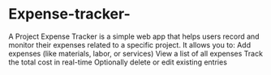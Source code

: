# Expense-tracker-
A Project Expense Tracker is a simple web app that helps users record and monitor their expenses related to a specific project. It allows you to:  Add expenses (like materials, labor, or services)  View a list of all expenses  Track the total cost in real-time  Optionally delete or edit existing entries
